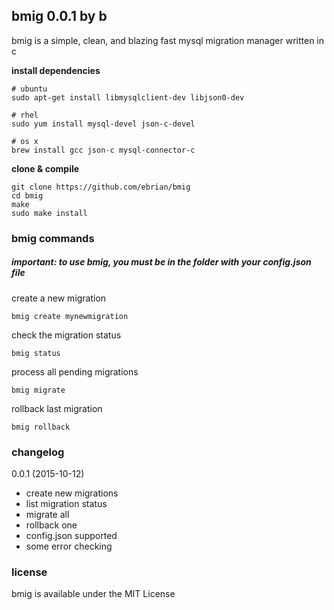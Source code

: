## bmig 0.0.1 by b

bmig is a simple, clean, and blazing fast mysql migration manager written in c

__install dependencies__
```
# ubuntu
sudo apt-get install libmysqlclient-dev libjson0-dev

# rhel
sudo yum install mysql-devel json-c-devel

# os x
brew install gcc json-c mysql-connector-c
```

__clone & compile__
```
git clone https://github.com/ebrian/bmig
cd bmig
make
sudo make install
```
### bmig commands

##### important: to use bmig, you must be in the folder with your config.json file

create a new migration
```
bmig create mynewmigration
```

check the migration status
```
bmig status
```

process all pending migrations
```
bmig migrate
```

rollback last migration
```
bmig rollback
```

### changelog
0.0.1 (2015-10-12)
  * create new migrations
  * list migration status
  * migrate all
  * rollback one
  * config.json supported
  * some error checking

### license
bmig is available under the MIT License

